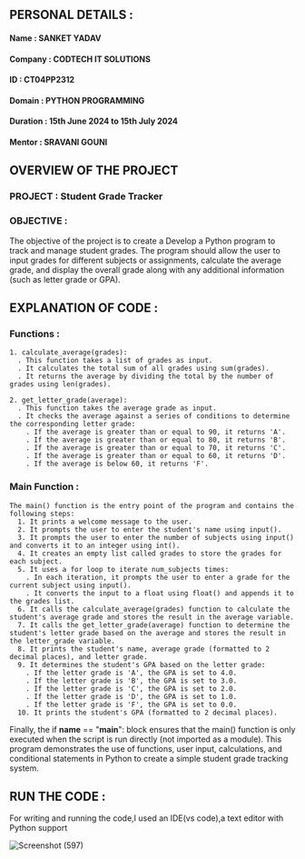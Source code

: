 ## PERSONAL DETAILS :
  #### Name : SANKET YADAV
  #### Company : CODTECH IT SOLUTIONS
  #### ID : CT04PP2312
  #### Domain : PYTHON PROGRAMMING
  #### Duration : 15th June 2024 to 15th July 2024
  #### Mentor : SRAVANI GOUNI

## OVERVIEW OF THE PROJECT

  ### PROJECT : Student Grade Tracker
  ### OBJECTIVE :
  The objective of the project is to create a Develop a Python program to track and manage student grades.
  The program should allow the user to input grades for different subjects or assignments, calculate the
  average grade, and display the overall grade along with any additional information (such as letter grade or GPA).
 
  

## EXPLANATION OF CODE :
  ### Functions :
    1. calculate_average(grades):
      . This function takes a list of grades as input.
      . It calculates the total sum of all grades using sum(grades).
      . It returns the average by dividing the total by the number of grades using len(grades).
      
    2. get_letter_grade(average):    
      . This function takes the average grade as input.
      . It checks the average against a series of conditions to determine the corresponding letter grade:
        . If the average is greater than or equal to 90, it returns 'A'.
        . If the average is greater than or equal to 80, it returns 'B'.
        . If the average is greater than or equal to 70, it returns 'C'.
        . If the average is greater than or equal to 60, it returns 'D'.
        . If the average is below 60, it returns 'F'.

  ### Main Function :
    The main() function is the entry point of the program and contains the following steps:
      1. It prints a welcome message to the user.
      2. It prompts the user to enter the student's name using input().
      3. It prompts the user to enter the number of subjects using input() and converts it to an integer using int().
      4. It creates an empty list called grades to store the grades for each subject.
      5. It uses a for loop to iterate num_subjects times:
        . In each iteration, it prompts the user to enter a grade for the current subject using input().
        . It converts the input to a float using float() and appends it to the grades list.
      6. It calls the calculate_average(grades) function to calculate the student's average grade and stores the result in the average variable.
      7. It calls the get_letter_grade(average) function to determine the student's letter grade based on the average and stores the result in the letter_grade variable.
      8. It prints the student's name, average grade (formatted to 2 decimal places), and letter grade.
      9. It determines the student's GPA based on the letter grade:
        . If the letter grade is 'A', the GPA is set to 4.0.
        . If the letter grade is 'B', the GPA is set to 3.0.
        . If the letter grade is 'C', the GPA is set to 2.0.
        . If the letter grade is 'D', the GPA is set to 1.0.
        . If the letter grade is 'F', the GPA is set to 0.0.
      10. It prints the student's GPA (formatted to 2 decimal places).

Finally, the if __name__ == "__main__": block ensures that the main() function is only executed when the script is run directly (not imported as a module).
  This program demonstrates the use of functions, user input, calculations, and conditional statements in Python to create a simple student grade tracking system.

## RUN THE CODE :
  For writing and running the code,I used an IDE(vs code),a text editor with Python support 

![Screenshot (597)](https://github.com/Sanketyadav7078/CODTECH-Task2/assets/168887923/aa4cc62d-91c2-4309-9436-2c1f65c92a66)
